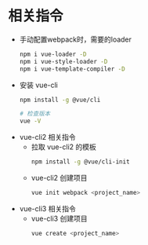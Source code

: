 # 相关指令
- 手动配置webpack时，需要的loader
    ```sh
    npm i vue-loader -D
    npm i vue-style-loader -D
    npm i vue-template-compiler -D
    ```
- 安装 vue-cli
    ```sh
    npm install -g @vue/cli

    # 检查版本
    vue -V
    ```
- vue-cli2 相关指令
    - 拉取 vue-cli2 的模板
        ```sh
        npm install -g @vue/cli-init
        ```
    - vue-cli2 创建项目
        ```sh
        vue init webpack <project_name>
        ```
- vue-cli3 相关指令
    - vue-cli3 创建项目
        ```sh
        vue create <project_name>
        ```
